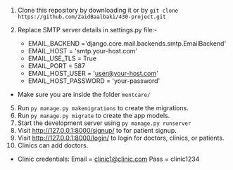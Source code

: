 1. Clone this repository by downloading it or by ``git clone https://github.com/ZaidBaalbaki/430-project.git ``
2. Replace SMTP server details in settings.py file:-
	
	- EMAIL_BACKEND ='django.core.mail.backends.smtp.EmailBackend'
	- EMAIL_HOST = 'smtp.your-host.com'
	- EMAIL_USE_TLS = True
	- EMAIL_PORT = 587
	- EMAIL_HOST_USER = 'user@your-host.com'
	- EMAIL_HOST_PASSWORD = 'your-password'

* Make sure you are inside the folder ``mentcare/``
5. Run ``py manage.py makemigrations`` to create the migrations.
6. Run ``py manage.py migrate`` to create the app models.
8. Start the development server using ``py manage.py runserver `` 
11. Visit http://127.0.0.1:8000/signup/ to for patient signup.
12. Visit http://127.0.0.1:8000/login/ to login for doctors, clinics, or patients.
10. Clinics can add doctors.


* Clinic credentials:
Email = clinic1@clinic.com
Pass = clinic1234
